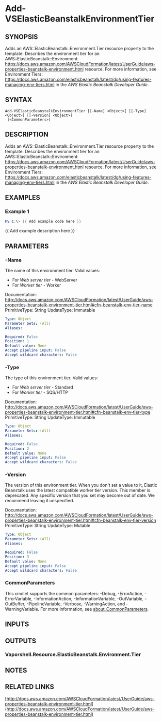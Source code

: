 # Add-VSElasticBeanstalkEnvironmentTier

## SYNOPSIS
Adds an AWS::ElasticBeanstalk::Environment.Tier resource property to the template.
Describes the environment tier for an AWS::ElasticBeanstalk::Environment: https://docs.aws.amazon.com/AWSCloudFormation/latest/UserGuide/aws-properties-beanstalk-environment.html resource.
For more information, see Environment Tiers: https://docs.aws.amazon.com/elasticbeanstalk/latest/dg/using-features-managing-env-tiers.html in the *AWS Elastic Beanstalk Developer Guide*.

## SYNTAX

```
Add-VSElasticBeanstalkEnvironmentTier [[-Name] <Object>] [[-Type] <Object>] [[-Version] <Object>]
 [<CommonParameters>]
```

## DESCRIPTION
Adds an AWS::ElasticBeanstalk::Environment.Tier resource property to the template.
Describes the environment tier for an AWS::ElasticBeanstalk::Environment: https://docs.aws.amazon.com/AWSCloudFormation/latest/UserGuide/aws-properties-beanstalk-environment.html resource.
For more information, see Environment Tiers: https://docs.aws.amazon.com/elasticbeanstalk/latest/dg/using-features-managing-env-tiers.html in the *AWS Elastic Beanstalk Developer Guide*.

## EXAMPLES

### Example 1
```powershell
PS C:\> {{ Add example code here }}
```

{{ Add example description here }}

## PARAMETERS

### -Name
The name of this environment tier.
Valid values:
+ For *Web server tier* - WebServer
+ For *Worker tier* - Worker

Documentation: http://docs.aws.amazon.com/AWSCloudFormation/latest/UserGuide/aws-properties-beanstalk-environment-tier.html#cfn-beanstalk-env-tier-name
PrimitiveType: String
UpdateType: Immutable

```yaml
Type: Object
Parameter Sets: (All)
Aliases:

Required: False
Position: 1
Default value: None
Accept pipeline input: False
Accept wildcard characters: False
```

### -Type
The type of this environment tier.
Valid values:
+ For *Web server tier* - Standard
+ For *Worker tier* - SQS/HTTP

Documentation: http://docs.aws.amazon.com/AWSCloudFormation/latest/UserGuide/aws-properties-beanstalk-environment-tier.html#cfn-beanstalk-env-tier-type
PrimitiveType: String
UpdateType: Immutable

```yaml
Type: Object
Parameter Sets: (All)
Aliases:

Required: False
Position: 2
Default value: None
Accept pipeline input: False
Accept wildcard characters: False
```

### -Version
The version of this environment tier.
When you don't set a value to it, Elastic Beanstalk uses the latest compatible worker tier version.
This member is deprecated.
Any specific version that you set may become out of date.
We recommend leaving it unspecified.

Documentation: http://docs.aws.amazon.com/AWSCloudFormation/latest/UserGuide/aws-properties-beanstalk-environment-tier.html#cfn-beanstalk-env-tier-version
PrimitiveType: String
UpdateType: Mutable

```yaml
Type: Object
Parameter Sets: (All)
Aliases:

Required: False
Position: 3
Default value: None
Accept pipeline input: False
Accept wildcard characters: False
```

### CommonParameters
This cmdlet supports the common parameters: -Debug, -ErrorAction, -ErrorVariable, -InformationAction, -InformationVariable, -OutVariable, -OutBuffer, -PipelineVariable, -Verbose, -WarningAction, and -WarningVariable. For more information, see [about_CommonParameters](http://go.microsoft.com/fwlink/?LinkID=113216).

## INPUTS

## OUTPUTS

### Vaporshell.Resource.ElasticBeanstalk.Environment.Tier
## NOTES

## RELATED LINKS

[http://docs.aws.amazon.com/AWSCloudFormation/latest/UserGuide/aws-properties-beanstalk-environment-tier.html](http://docs.aws.amazon.com/AWSCloudFormation/latest/UserGuide/aws-properties-beanstalk-environment-tier.html)

